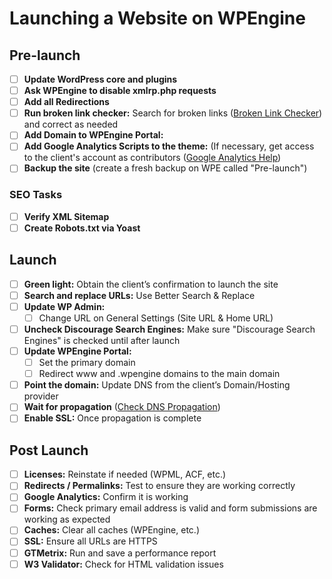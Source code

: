 
# Launching a Website on WPEngine

## Pre-launch
- [ ] **Update WordPress core and plugins**
- [ ] **Ask WPEngine to disable xmlrp.php requests**
- [ ] **Add all Redirections**
- [ ] **Run broken link checker:** Search for broken links ([Broken Link Checker](https://www.brokenlinkcheck.com/broken-links.php)) and correct as needed
- [ ] **Add Domain to WPEngine Portal:** 
- [ ] **Add Google Analytics Scripts to the theme:** (If necessary, get access to the client's account as contributors ([Google Analytics Help](https://support.google.com/analytics/answer/1009702?hl=en))
- [ ] **Backup the site** (create a fresh backup on WPE called "Pre-launch")

### SEO Tasks
- [ ] **Verify XML Sitemap**
- [ ] **Create Robots.txt via Yoast**

## Launch
- [ ] **Green light:** Obtain the client’s confirmation to launch the site
- [ ] **Search and replace URLs:** Use Better Search & Replace
- [ ] **Update WP Admin:**
  - [ ] Change URL on General Settings (Site URL & Home URL)
- [ ] **Uncheck Discourage Search Engines:** Make sure "Discourage Search Engines" is checked until after launch
- [ ] **Update WPEngine Portal:**
  - [ ] Set the primary domain
  - [ ] Redirect www and .wpengine domains to the main domain
- [ ] **Point the domain:** Update DNS from the client’s Domain/Hosting provider
- [ ] **Wait for propagation** ([Check DNS Propagation](https://www.whatsmydns.net/))
- [ ] **Enable SSL:** Once propagation is complete

## Post Launch
- [ ] **Licenses:** Reinstate if needed (WPML, ACF, etc.)
- [ ] **Redirects / Permalinks:** Test to ensure they are working correctly
- [ ] **Google Analytics:** Confirm it is working
- [ ] **Forms:** Check primary email address is valid and form submissions are working as expected
- [ ] **Caches:** Clear all caches (WPEngine, etc.)
- [ ] **SSL:** Ensure all URLs are HTTPS
- [ ] **GTMetrix:** Run and save a performance report
- [ ] **W3 Validator:** Check for HTML validation issues
